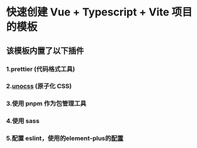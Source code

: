# 快速创建 Vue + Typescript + Vite 项目的模板

## 该模板内置了以下插件

### 1.prettier (代码格式工具)

### 2.[unocss](https://github.com/unocss/unocss) (原子化 CSS)

### 3.使用 pnpm 作为包管理工具

### 4.使用 sass

### 5.配置 eslint，使用的element-plus的[配置](https://github.com/element-plus/element-plus/blob/dev/internal/eslint-config/index.js)
